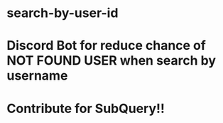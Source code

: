 # search-by-user-id

# Discord Bot for reduce chance of NOT FOUND USER when search by username
# Contribute for SubQuery!!
